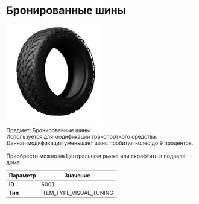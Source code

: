 # Бронированные шины

![Item Image](../img/6001.webp?raw=true)

Предмет: Бронированные шины<br>Используется для модификации транспортного средства.<br>Данная модификация уменьшает шанс пробития колес до 9 процентов.<br><br>Приобрести можно на Центральном рынке или скрафтить в подвале дома.


| Параметр | Значение |
|----------|----------|
| **ID** | 6001 |
| **Тип** | ITEM_TYPE_VISUAL_TUNING |

